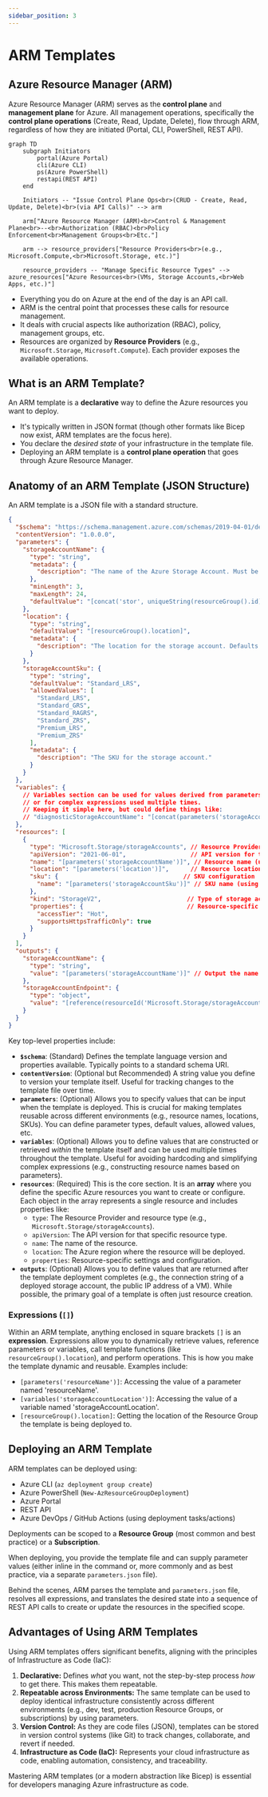 ```yaml
---
sidebar_position: 3
---
```


# ARM Templates

## Azure Resource Manager (ARM)

Azure Resource Manager (ARM) serves as the **control plane** and **management plane** for Azure. All management operations, specifically the **control plane operations** (Create, Read, Update, Delete), flow through ARM, regardless of how they are initiated (Portal, CLI, PowerShell, REST API).

```mermaid
graph TD
    subgraph Initiators
        portal(Azure Portal)
        cli(Azure CLI)
        ps(Azure PowerShell)
        restapi(REST API)
    end

    Initiators -- "Issue Control Plane Ops<br>(CRUD - Create, Read, Update, Delete)<br>(via API Calls)" --> arm

    arm["Azure Resource Manager (ARM)<br>Control & Management Plane<br>--<br>Authorization (RBAC)<br>Policy Enforcement<br>Management Groups<br>Etc."]

    arm --> resource_providers["Resource Providers<br>(e.g., Microsoft.Compute,<br>Microsoft.Storage, etc.)"]

    resource_providers -- "Manage Specific Resource Types" --> azure_resources["Azure Resources<br>(VMs, Storage Accounts,<br>Web Apps, etc.)"]
```

*   Everything you do on Azure at the end of the day is an API call.
*   ARM is the central point that processes these calls for resource management.
*   It deals with crucial aspects like authorization (RBAC), policy, management groups, etc.
*   Resources are organized by **Resource Providers** (e.g., `Microsoft.Storage`, `Microsoft.Compute`). Each provider exposes the available operations.

## What is an ARM Template?

An ARM template is a **declarative** way to define the Azure resources you want to deploy.

*   It's typically written in JSON format (though other formats like Bicep now exist, ARM templates are the focus here).
*   You declare the *desired state* of your infrastructure in the template file.
*   Deploying an ARM template is a **control plane operation** that goes through Azure Resource Manager.

## Anatomy of an ARM Template (JSON Structure)

An ARM template is a JSON file with a standard structure.

```json
{
  "$schema": "https://schema.management.azure.com/schemas/2019-04-01/deploymentTemplate.json#",
  "contentVersion": "1.0.0.0",
  "parameters": {
    "storageAccountName": {
      "type": "string",
      "metadata": {
        "description": "The name of the Azure Storage Account. Must be globally unique."
      },
      "minLength": 3,
      "maxLength": 24,
      "defaultValue": "[concat('stor', uniqueString(resourceGroup().id))]" // Example dynamic default
    },
    "location": {
      "type": "string",
      "defaultValue": "[resourceGroup().location]",
      "metadata": {
        "description": "The location for the storage account. Defaults to the resource group location."
      }
    },
    "storageAccountSku": {
      "type": "string",
      "defaultValue": "Standard_LRS",
      "allowedValues": [
        "Standard_LRS",
        "Standard_GRS",
        "Standard_RAGRS",
        "Standard_ZRS",
        "Premium_LRS",
        "Premium_ZRS"
      ],
      "metadata": {
        "description": "The SKU for the storage account."
      }
    }
  },
  "variables": {
    // Variables section can be used for values derived from parameters
    // or for complex expressions used multiple times.
    // Keeping it simple here, but could define things like:
    // "diagnosticStorageAccountName": "[concat(parameters('storageAccountName'), 'diag')]"
  },
  "resources": [
    {
      "type": "Microsoft.Storage/storageAccounts", // Resource Provider + Type
      "apiVersion": "2021-06-01",                  // API version for this resource type
      "name": "[parameters('storageAccountName')]", // Resource name (using parameter expression)
      "location": "[parameters('location')]",      // Resource location (using parameter expression)
      "sku": {                                   // SKU configuration
        "name": "[parameters('storageAccountSku')]" // SKU name (using parameter expression)
      },
      "kind": "StorageV2",                        // Type of storage account (e.g., GeneralPurposeV2)
      "properties": {                             // Resource-specific configuration properties
        "accessTier": "Hot",
        "supportsHttpsTrafficOnly": true
      }
    }
  ],
  "outputs": {
    "storageAccountName": {
      "type": "string",
      "value": "[parameters('storageAccountName')]" // Output the name that was used
    },
    "storageAccountEndpoint": {
      "type": "object",
      "value": "[reference(resourceId('Microsoft.Storage/storageAccounts', parameters('storageAccountName'))).primaryEndpoints]" // Output primary endpoints
    }
  }
}
```

Key top-level properties include:

*   **`$schema`**: (Standard) Defines the template language version and properties available. Typically points to a standard schema URI.
*   **`contentVersion`**: (Optional but Recommended) A string value you define to version your template itself. Useful for tracking changes to the template file over time.
*   **`parameters`**: (Optional) Allows you to specify values that can be input when the template is deployed. This is crucial for making templates reusable across different environments (e.g., resource names, locations, SKUs). You can define parameter types, default values, allowed values, etc.
*   **`variables`**: (Optional) Allows you to define values that are constructed or retrieved *within* the template itself and can be used multiple times throughout the template. Useful for avoiding hardcoding and simplifying complex expressions (e.g., constructing resource names based on parameters).
*   **`resources`**: (Required) This is the core section. It is an **array** where you define the specific Azure resources you want to create or configure. Each object in the array represents a single resource and includes properties like:
    *   `type`: The Resource Provider and resource type (e.g., `Microsoft.Storage/storageAccounts`).
    *   `apiVersion`: The API version for that specific resource type.
    *   `name`: The name of the resource.
    *   `location`: The Azure region where the resource will be deployed.
    *   `properties`: Resource-specific settings and configuration.
*   **`outputs`**: (Optional) Allows you to define values that are returned after the template deployment completes (e.g., the connection string of a deployed storage account, the public IP address of a VM). While possible, the primary goal of a template is often just resource creation.

### Expressions (`[]`)

Within an ARM template, anything enclosed in square brackets `[]` is an **expression**. Expressions allow you to dynamically retrieve values, reference parameters or variables, call template functions (like `resourceGroup().location`), and perform operations. This is how you make the template dynamic and reusable. Examples include:

*   `[parameters('resourceName')]`: Accessing the value of a parameter named 'resourceName'.
*   `[variables('storageAccountLocation')]`: Accessing the value of a variable named 'storageAccountLocation'.
*   `[resourceGroup().location]`: Getting the location of the Resource Group the template is being deployed to.

## Deploying an ARM Template

ARM templates can be deployed using:

*   Azure CLI (`az deployment group create`)
*   Azure PowerShell (`New-AzResourceGroupDeployment`)
*   Azure Portal
*   REST API
*   Azure DevOps / GitHub Actions (using deployment tasks/actions)

Deployments can be scoped to a **Resource Group** (most common and best practice) or a **Subscription**.

When deploying, you provide the template file and can supply parameter values (either inline in the command or, more commonly and as best practice, via a separate `parameters.json` file).

Behind the scenes, ARM parses the template and `parameters.json` file, resolves all expressions, and translates the desired state into a sequence of REST API calls to create or update the resources in the specified scope.

## Advantages of Using ARM Templates

Using ARM templates offers significant benefits, aligning with the principles of Infrastructure as Code (IaC):

1.  **Declarative:** Defines *what* you want, not the step-by-step process *how* to get there. This makes them repeatable.
2.  **Repeatable across Environments:** The same template can be used to deploy identical infrastructure consistently across different environments (e.g., dev, test, production Resource Groups, or subscriptions) by using parameters.
3.  **Version Control:** As they are code files (JSON), templates can be stored in version control systems (like Git) to track changes, collaborate, and revert if needed.
4.  **Infrastructure as Code (IaC):** Represents your cloud infrastructure as code, enabling automation, consistency, and traceability.

Mastering ARM templates (or a modern abstraction like Bicep) is essential for developers managing Azure infrastructure as code.